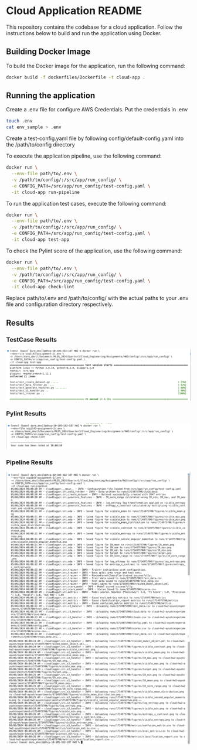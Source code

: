 # Cloud Application README

This repository contains the codebase for a cloud application. Follow the instructions below to build and run the application using Docker.

## Building Docker Image

To build the Docker image for the application, run the following command:

```bash
docker build -f dockerfiles/Dockerfile -t cloud-app .
```

## Running the application

Create a .env file for configure AWS Credentials. Put the credentials in .env
```bash
touch .env 
cat env_sample > .env 
```

Create a test-config.yaml file by following config/default-config.yaml into the /path/to/config directory 

To execute the application pipeline, use the following command:

```bash
docker run \
  --env-file path/to/.env \
  -v /path/to/config/:/src/app/run_config/ \
  -e CONFIG_PATH=/src/app/run_config/test-config.yaml \
  -it cloud-app run-pipeline
```

To run the application test cases, execute the following command:

```bash
docker run \
  --env-file path/to/.env \
  -v /path/to/config/:/src/app/run_config/ \
  -e CONFIG_PATH=/src/app/run_config/test-config.yaml \
  -it cloud-app test-app

```

To check the Pylint score of the application, use the following command:

```bash
docker run \
  --env-file path/to/.env \
  -v /path/to/config/:/src/app/run_config/ \
  -e CONFIG_PATH=/src/app/run_config/test-config.yaml \
  -it cloud-app check-lint

```

Replace path/to/.env and /path/to/config/ with the actual paths to your .env file and configuration directory respectively.

## Results 

### TestCase Results
![test-case](images/test_cases.png)

### Pylint Results
![pylint](images/pylint_check.png)

### Pipeline Results
![pipeline1](images/pipeline_trace_1.png)
![pipeline2](images/pipeline_trace_2.png)
